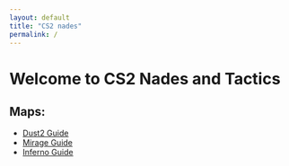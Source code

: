 ```yaml
---
layout: default
title: "CS2 nades"
permalink: /
---
```


# Welcome to CS2 Nades and Tactics

## Maps:
- [Dust2 Guide](dust2)
- [Mirage Guide](mirage)
- [Inferno Guide](inferno)

